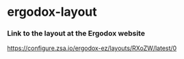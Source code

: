 # ergodox-layout

### Link to the layout at the Ergodox website

https://configure.zsa.io/ergodox-ez/layouts/RXoZW/latest/0
